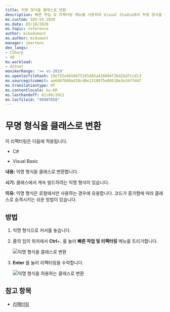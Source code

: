 ```yaml
---
title: 익명 형식을 클래스로 변환
description: 빠른 작업 및 리팩터링 메뉴를 사용하여 Visual Studio에서 무명 형식을 클래스로 변환하는 방법을 알아봅니다.
ms.custom: SEO-VS-2020
ms.date: 03/10/2020
ms.topic: reference
author: mikadumont
ms.author: midumont
manager: jmartens
dev_langs:
- CSharp
- VB
ms.workload:
- dotnet
monikerRange: '>= vs-2019'
ms.openlocfilehash: 19e755e4b56675265d85a416684f2b42bd7ccd13
ms.sourcegitcommit: ae6d47b09a439cd0e13180f5e89510e3e347fd47
ms.translationtype: HT
ms.contentlocale: ko-KR
ms.lasthandoff: 02/08/2021
ms.locfileid: "99907658"
---
```

# <a name="convert-anonymous-type-to-class"></a>무명 형식을 클래스로 변환

이 리팩터링은 다음에 적용됩니다.

- C#

- Visual Basic

**내용:** 익명 형식을 클래스로 변환합니다.

**시기:** 클래스에서 계속 빌드하려는 익명 형식이 있습니다.

**이유:** 익명 형식은 로컬에서만 사용하는 경우에 유용합니다. 코드가 증가함에 따라 클래스로 승격시키는 쉬운 방법이 있습니다.

## <a name="how-to"></a>방법

1. 익명 형식으로 커서를 놓습니다.
2. 줄의 임의 위치에서 **Ctrl**+**.** 를 눌러 **빠른 작업 및 리팩터링** 메뉴를 트리거합니다.

   ![익명 형식을 클래스로 변환](media/convert-anon-to-class.png)

2. **Enter** 를 눌러 리팩터링을 수락합니다.

   ![익명 형식을 허용하는 클래스로 변환](media/convert-anon-to-class-complete.png)

## <a name="see-also"></a>참고 항목

- [리팩터링](../refactoring-in-visual-studio.md)
